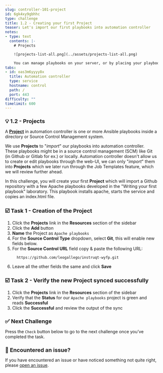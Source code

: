 ```yaml
---
slug: controller-101-project
id: 6gk4xy9gbhhc
type: challenge
title: 1.2 - Creating your first Project
teaser: Let's import our first playbooks into automation controller
notes:
- type: text
  contents: |-
    # Projects

    ![projects-list-all.png](../assets/projects-list-all.png)

    You can manage playbooks on your server, or by placing your playbooks into a source code management (SCM) system supported by automation controller, including Git, Subversion, and Red Hat Insights.
tabs:
- id: oas3m6yyyy8x
  title: Automation controller
  type: service
  hostname: control
  path: /
  port: 443
difficulty: ""
timelimit: 600
---
```

 💡 1.2 - Projects
===

A **[Project](https://docs.ansible.com/automation-controller/latest/html/userguide/projects.html)** in automation controller is one or more Ansible playbooks inside a directory or Source Control Management system.

We use **Projects** to "*import*" our playbooks into automation controller. These playbooks might be in a source control management (SCM) like Git (in Github or Gitlab for ex.) or locally. Automation controller doesn't allow us to create or edit playbooks through the web-UI, we can only "*import*" them into **Projects** which we later run through the Job Templates feature, which we will review further ahead.

In this challenge, you will create your first **Project** which will import a Github repository with a few Apache playbooks developed in the "Writing your first playbook" laboratory. This playbook installs apache, starts the service and copies an index.html file.


☑️ Task 1 - Creation of the Project
===

1. Click the **Projects** link in the **Resources** section of the sidebar
2. Click the **Add** button
3. **Name** the Project as `Apache playbooks`
4. For the **Source Control Type** dropdown, select **Git**, this will enable new fields below.
5. For the **Source Control URL** field copy & paste the following URL:
   ```
	 https://github.com/leogallego/instruqt-wyfp.git
	 ```
6. Leave all the other fields the same and click **Save**

☑️ Task 2 - Verify the new Project synced successfully
===

1. Click the **Projects** link in the **Resources** section of the sidebar
2. Verify that the **Status** for our `Apache playbooks` project is green and reads **Successful**
3. Click the **Successful** and review the output of the sync

✅ Next Challenge
===
Press the `Check` button below to go to the next challenge once you’ve completed the task.

🐛 Encountered an issue?
====

If you have encountered an issue or have noticed something not quite right, please [open an issue](https://github.com/ansible/instruqt/issues/new?labels=intro-to-controller&title=Issue+with+Intro+to+Controller+slug+ID:+controller-101-project&assignees=leogallego).

<style type="text/css" rel="stylesheet">
  .lightbox {
    display: none;
    position: fixed;
    justify-content: center;
    align-items: center;
    z-index: 999;
    top: 0;
    left: 0;
    right: 0;
    bottom: 0;
    padding: 1rem;
    background: rgba(0, 0, 0, 0.8);
    margin-left: auto;
    margin-right: auto;
    margin-top: auto;
    margin-bottom: auto;
  }
  .lightbox:target {
    display: flex;
  }
  .lightbox img {
    /* max-height: 100% */
    max-width: 60%;
    max-height: 60%;
  }
  img {
    display: block;
    margin-left: auto;
    margin-right: auto;
  }
  h1 {
    font-size: 18px;
  }
    h2 {
    font-size: 16px;
    font-weight: 600
  }
    h3 {
    font-size: 14px;
    font-weight: 600
  }
  p span {
    font-size: 14px;
  }
  ul li span {
    font-size: 14px
  }
</style>
